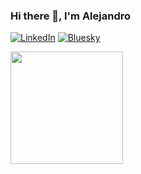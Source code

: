 ### Hi there 👋, I'm Alejandro 

[![LinkedIn](https://img.shields.io/badge/LinkedIn--_.svg?style=social&logo=linkedin)](https://www.linkedin.com/in/algope/)
[![Bluesky](https://img.shields.io/badge/Bluesky--_.svg?style=social&logo=bluesky)](https://bsky.app/profile/dansmachina.com)


<img src="https://raw.githubusercontent.com/dansmachina/dansmachina/master/media/tenor.gif" width="180px">



<!--
**algope/algope** is a ✨ _special_ ✨ repository because its `README.md` (this file) appears on your GitHub profile.

Here are some ideas to get you started:

- 🔭 I’m currently working on ...
- 🌱 I’m currently learning ...
- 👯 I’m looking to collaborate on ...
- 🤔 I’m looking for help with ...
- 💬 Ask me about ...
- 📫 How to reach me: ...
- 😄 Pronouns: ...
- ⚡ Fun fact: ...
-->

